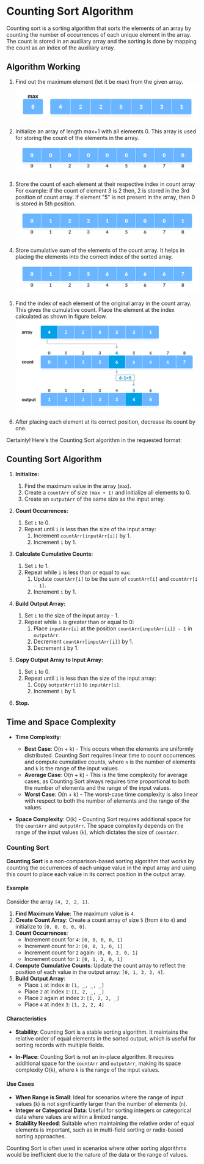 # **Counting Sort Algorithm**

Counting sort is a sorting algorithm that sorts the elements of an array by counting the number of occurrences of each unique element in the array. The count is stored in an auxiliary array and the sorting is done by mapping the count as an index of the auxiliary array.

## **Algorithm Working**
1. Find out the maximum element (let it be max) from the given array. 
![Algorithm Working Image](Example(1).png)

2. Initialize an array of length max+1 with all elements 0. This array is used for storing the count of the elements in the array. 
![Algorithm Working Image](Example(2).png)

3. Store the count of each element at their respective index in count array
For example: if the count of element 3 is 2 then, 2 is stored in the 3rd position of count array. If element "5" is not present in the array, then 0 is stored in 5th position. 
![Algorithm Working Image](Example(3).png)

4. Store cumulative sum of the elements of the count array. It helps in placing the elements into the correct index of the sorted array. 
![Algorithm Working Image](Example(4).png)

5. Find the index of each element of the original array in the count array. This gives the cumulative count. Place the element at the index calculated as shown in figure below. 
![Algorithm Working Image](Example(5).png)

6. After placing each element at its correct position, decrease its count by one.

Certainly! Here's the Counting Sort algorithm in the requested format:

## Counting Sort Algorithm

1. **Initialize:**
   1. Find the maximum value in the array (`max`).
   2. Create a `countArr` of size `(max + 1)` and initialize all elements to 0.
   3. Create an `outputArr` of the same size as the input array.

2. **Count Occurrences:**
   1. Set `i` to 0.
   2. Repeat until `i` is less than the size of the input array:
      1. Increment `countArr[inputArr[i]]` by 1.
      2. Increment `i` by 1.

3. **Calculate Cumulative Counts:**
   1. Set `i` to 1.
   2. Repeat while `i` is less than or equal to `max`:
      1. Update `countArr[i]` to be the sum of `countArr[i]` and `countArr[i - 1]`.
      2. Increment `i` by 1.

4. **Build Output Array:**
   1. Set `i` to the size of the input array - 1.
   2. Repeat while `i` is greater than or equal to 0:
      1. Place `inputArr[i]` at the position `countArr[inputArr[i]] - 1` in `outputArr`.
      2. Decrement `countArr[inputArr[i]]` by 1.
      3. Decrement `i` by 1.

5. **Copy Output Array to Input Array:**
   1. Set `i` to 0.
   2. Repeat until `i` is less than the size of the input array:
      1. Copy `outputArr[i]` to `inputArr[i]`.
      2. Increment `i` by 1.

6. **Stop.**

## Time and Space Complexity

- **Time Complexity**:
  - **Best Case**: O(n + k) - This occurs when the elements are uniformly distributed. Counting Sort requires linear time to count occurrences and compute cumulative counts, where `n` is the number of elements and `k` is the range of the input values.
  - **Average Case**: O(n + k) - This is the time complexity for average cases, as Counting Sort always requires time proportional to both the number of elements and the range of the input values.
  - **Worst Case**: O(n + k) - The worst-case time complexity is also linear with respect to both the number of elements and the range of the values.

- **Space Complexity**: O(k) - Counting Sort requires additional space for the `countArr` and `outputArr`. The space complexity depends on the range of the input values (`k`), which dictates the size of `countArr`.

### Counting Sort

**Counting Sort** is a non-comparison-based sorting algorithm that works by counting the occurrences of each unique value in the input array and using this count to place each value in its correct position in the output array.

#### Example

Consider the array `[4, 2, 2, 1]`.

1. **Find Maximum Value**: The maximum value is `4`.
2. **Create Count Array**: Create a count array of size `5` (from `0` to `4`) and initialize to `[0, 0, 0, 0, 0]`.
3. **Count Occurrences**:
   - Increment count for `4`: `[0, 0, 0, 0, 1]`
   - Increment count for `2`: `[0, 0, 1, 0, 1]`
   - Increment count for `2` again: `[0, 0, 2, 0, 1]`
   - Increment count for `1`: `[0, 1, 2, 0, 1]`
4. **Compute Cumulative Counts**: Update the count array to reflect the position of each value in the output array: `[0, 1, 3, 3, 4]`.
5. **Build Output Array**:
   - Place `1` at index `0`: `[1, _, _, _]`
   - Place `2` at index `1`: `[1, 2, _, _]`
   - Place `2` again at index `2`: `[1, 2, 2, _]`
   - Place `4` at index `3`: `[1, 2, 2, 4]`

#### Characteristics

- **Stability**: Counting Sort is a stable sorting algorithm. It maintains the relative order of equal elements in the sorted output, which is useful for sorting records with multiple fields.
  
- **In-Place**: Counting Sort is not an in-place algorithm. It requires additional space for the `countArr` and `outputArr`, making its space complexity O(k), where `k` is the range of the input values.

#### Use Cases

- **When Range is Small**: Ideal for scenarios where the range of input values (`k`) is not significantly larger than the number of elements (`n`).
- **Integer or Categorical Data**: Useful for sorting integers or categorical data where values are within a limited range.
- **Stability Needed**: Suitable when maintaining the relative order of equal elements is important, such as in multi-field sorting or radix-based sorting approaches.

Counting Sort is often used in scenarios where other sorting algorithms would be inefficient due to the nature of the data or the range of values.
